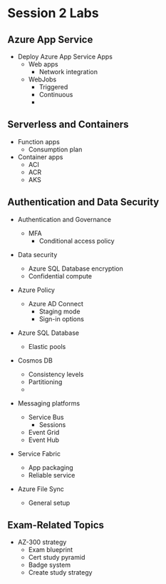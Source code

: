 # Session 2 Labs

## Azure App Service

* Deploy Azure App Service Apps
  * Web apps
    * Network integration
  * WebJobs
    * Triggered
    * Continuous
    *
## Serverless and Containers
  * Function apps
    * Consumption plan
  * Container apps
    * ACI
    * ACR
    * AKS

## Authentication and Data Security

* Authentication and Governance
  * MFA
    * Conditional access policy
* Data security
  * Azure SQL Database encryption
  * Confidential compute
* Azure Policy
  * Azure AD Connect
    * Staging mode
    * Sign-in options



* Azure SQL Database
  * Elastic pools

* Cosmos DB
  * Consistency levels
  * Partitioning
  * 
* Messaging platforms
  * Service Bus
    * Sessions
  * Event Grid
  * Event Hub

* Service Fabric
  * App packaging
  * Reliable service

* Azure File Sync
  * General setup

## Exam-Related Topics

* AZ-300 strategy
  * Exam blueprint
  * Cert study pyramid
  * Badge system
  * Create study strategy
